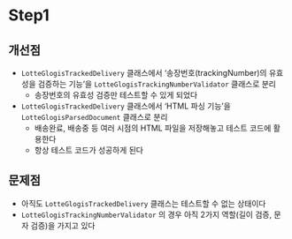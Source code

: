 # Step1

## 개선점

- `LotteGlogisTrackedDelivery` 클래스에서 ‘송장번호(trackingNumber)의 유효성을 검증하는
  기능’을  `LotteGlogisTrackingNumberValidator` 클래스로 분리
    - 송장번호의 유효성 검증만 테스트할 수 있게 되었다
- `LotteGlogisTrackedDelivery` 클래스에서 ‘HTML 파싱 기능’을 `LotteGlogisParsedDocument` 클래스로 분리
    - 배송완료, 배송중 등 여러 시점의 HTML 파일을 저장해놓고 테스트 코드에 활용한다
    - 항상 테스트 코드가 성공하게 된다

## 문제점

- 아직도 `LotteGlogisTrackedDelivery` 클래스는 테스트할 수 없는 상태이다
- `LotteGlogisTrackingNumberValidator` 의 경우 아직 2가지 역할(길이 검증, 문자 검증)을 가지고 있다